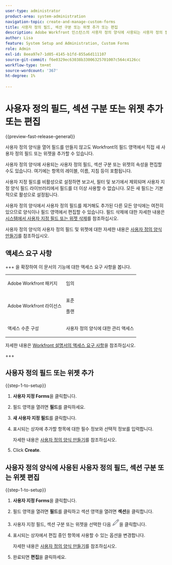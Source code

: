 ```yaml
---
user-type: administrator
product-area: system-administration
navigation-topic: create-and-manage-custom-forms
title: 사용자 정의 필드, 섹션 구분 또는 위젯 추가 또는 편집
description: Adobe Workfront 인스턴스의 사용자 정의 양식에 사용되는 사용자 정의 필드, 섹션 구분 또는 위젯의 속성을 편집할 수 있습니다. 여기에는 항목의 레이블, 이름, 지침 등이 포함됩니다.
author: Lisa
feature: System Setup and Administration, Custom Forms
role: Admin
exl-id: 8eea97e7-1d05-4145-b1fd-855a6d111107
source-git-commit: f6e0329ec63038b33006325701007c564c4126cc
workflow-type: tm+mt
source-wordcount: '367'
ht-degree: 1%

---
```


# 사용자 정의 필드, 섹션 구분 또는 위젯 추가 또는 편집

{{preview-fast-release-general}}

사용자 정의 양식을 열어 필드를 만들지 않고도 Workfront의 필드 영역에서 직접 새 사용자 정의 필드 또는 위젯을 추가할 수 있습니다.

사용자 정의 양식에 사용되는 사용자 정의 필드, 섹션 구분 또는 위젯의 속성을 편집할 수도 있습니다. 여기에는 항목의 레이블, 이름, 지침 등이 포함됩니다.

<span class="preview">사용자 지정 필드를 비활성으로 설정하면 보고서, 필터 및 보기에서 제외되며 사용자 지정 양식 필드 라이브러리에서 필드를 더 이상 사용할 수 없습니다. 모든 새 필드는 기본적으로 활성으로 설정됩니다. </span>

사용자 정의 양식에서 사용자 정의 필드를 제거해도 추가된 다른 모든 양식에는 여전히 있으므로 양식이나 필드 영역에서 편집할 수 있습니다. 필드 삭제에 대한 자세한 내용은 [시스템에서 사용자 지정 필드 또는 위젯 삭제](/help/quicksilver/administration-and-setup/customize-workfront/create-manage-custom-forms/delete-a-custom-field.md)를 참조하십시오.

사용자 정의 양식의 사용자 정의 필드 및 위젯에 대한 자세한 내용은 [사용자 정의 양식 만들기](/help/quicksilver/administration-and-setup/customize-workfront/create-manage-custom-forms/form-designer/design-a-form/design-a-form.md)를 참조하십시오.

## 액세스 요구 사항

+++ 을 확장하여 이 문서의 기능에 대한 액세스 요구 사항을 봅니다.

<table style="table-layout:auto"> 
 <col> 
 <col> 
 <tbody> 
  <tr> 
   <td>Adobe Workfront 패키지</td> 
   <td><p>임의</p></td> 
  </tr> 
  <tr> 
   <td>Adobe Workfront 라이선스</td> 
   <td><p>표준</p>
       <p>플랜</p></td>
  </tr> 
  <tr> 
   <td>액세스 수준 구성</td> 
   <td> <p>사용자 정의 양식에 대한 관리 액세스</p> </td> 
  </tr>  
 </tbody> 
</table>

자세한 내용은 [Workfront 설명서의 액세스 요구 사항](/help/quicksilver/administration-and-setup/add-users/access-levels-and-object-permissions/access-level-requirements-in-documentation.md)을 참조하십시오.

+++

## 사용자 정의 필드 또는 위젯 추가

{{step-1-to-setup}}

1. **사용자 지정 Forms**&#x200B;을 클릭합니다.
1. 필드 영역을 열려면 **필드**&#x200B;를 클릭하세요.
1. **새 사용자 지정 필드**&#x200B;를 클릭합니다.
1. 표시되는 상자에 추가할 항목에 대한 필수 정보와 선택적 정보를 입력합니다.

   자세한 내용은 [사용자 정의 양식 만들기](/help/quicksilver/administration-and-setup/customize-workfront/create-manage-custom-forms/form-designer/design-a-form/design-a-form.md)를 참조하십시오.

1. Click **Create**.

## 사용자 정의 양식에 사용된 사용자 정의 필드, 섹션 구분 또는 위젯 편집

{{step-1-to-setup}}

1. **사용자 지정 Forms**&#x200B;을 클릭합니다.
1. 필드 영역을 열려면 **필드**&#x200B;를 클릭하고 섹션 영역을 열려면 **섹션**&#x200B;을 클릭합니다.
1. 사용자 지정 필드, 섹션 구분 또는 위젯을 선택한 다음 ![편집 아이콘](assets/edit-icon.png)을 클릭합니다.
1. 표시되는 상자에서 편집 중인 항목에 사용할 수 있는 옵션을 변경합니다.

   자세한 내용은 [사용자 정의 양식 만들기](/help/quicksilver/administration-and-setup/customize-workfront/create-manage-custom-forms/form-designer/design-a-form/design-a-form.md)를 참조하십시오.

1. 완료되면 **편집**&#x200B;을 클릭하세요.


